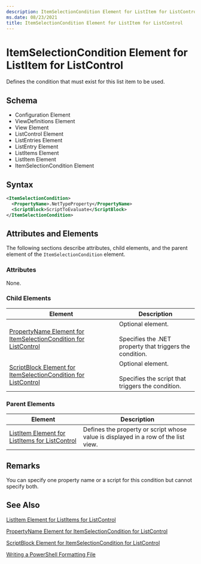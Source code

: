 ```yaml
---
description: ItemSelectionCondition Element for ListItem for ListControl
ms.date: 08/23/2021
title: ItemSelectionCondition Element for ListItem for ListControl
---
```

# ItemSelectionCondition Element for ListItem for ListControl

Defines the condition that must exist for this list item to be used.

## Schema

- Configuration Element
- ViewDefinitions Element
- View Element
- ListControl Element
- ListEntries Element
- ListEntry Element
- ListItems Element
- ListItem Element
- ItemSelectionCondition Element

## Syntax

```xml
<ItemSelectionCondition>
  <PropertyName>.NetTypeProperty</PropertyName>
  <ScriptBlock>ScriptToEvaluate</ScriptBlock>
</ItemSelectionCondition>
```

## Attributes and Elements

The following sections describe attributes, child elements, and the parent element of the
`ItemSelectionCondition` element.

### Attributes

None.

### Child Elements

|Element|Description|
|-------------|-----------------|
|[PropertyName Element for ItemSelectionCondition for ListControl](./propertyname-element-for-itemselectioncondition-for-listcontrol-format.md)|Optional element.<br /><br /> Specifies the .NET property that triggers the condition.|
|[ScriptBlock Element for ItemSelectionCondition for ListControl](./scriptblock-element-for-itemselectioncondition-for-listcontrol-format.md)|Optional element.<br /><br /> Specifies the script that triggers the condition.|

### Parent Elements

|Element|Description|
|-------------|-----------------|
|[ListItem Element for ListItems for ListControl](./listitem-element-for-listitems-for-listcontrol-format.md)|Defines the property or script whose value is displayed in a row of the list view.|

## Remarks

You can specify one property name or a script for this condition but cannot specify both.

## See Also

[ListItem Element for ListItems for ListControl](./listitem-element-for-listitems-for-listcontrol-format.md)

[PropertyName Element for ItemSelectionCondition for ListControl](./propertyname-element-for-itemselectioncondition-for-listcontrol-format.md)

[ScriptBlock Element for ItemSelectionCondition for ListControl](./scriptblock-element-for-itemselectioncondition-for-listcontrol-format.md)

[Writing a PowerShell Formatting File](./writing-a-powershell-formatting-file.md)
